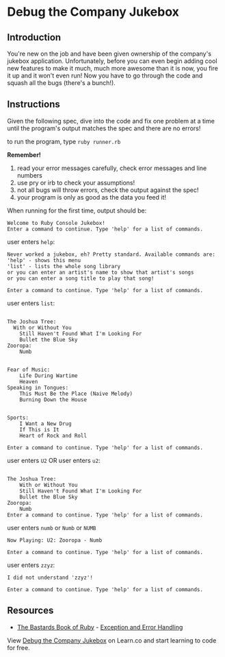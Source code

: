 

# Debug the Company Jukebox

## Introduction
You're new on the job and have been given ownership of the company's jukebox application. Unfortunately, before you can even begin adding cool new features to make it much, much more awesome than it is now, you fire it up and it won't even run! Now you have to go through the code and squash all the bugs (there's a bunch!).

## Instructions

Given the following spec, dive into the code and fix one problem at a time until the program's output matches the spec and there are no errors!

to run the program, type `ruby runner.rb`

__Remember!__
1. read your error messages carefully, check error messages and line numbers
2. use pry or irb to check your assumptions!
3. not all bugs will throw errors, check the output against the spec!
4. your program is only as good as the data you feed it!

When running for the first time, output should be:
```
Welcome to Ruby Console Jukebox!
Enter a command to continue. Type 'help' for a list of commands.
```
user enters `help`:
```
Never worked a jukebox, eh? Pretty standard. Available commands are:
'help' - shows this menu
'list' - lists the whole song library
or you can enter an artist's name to show that artist's songs
or you can enter a song title to play that song!

Enter a command to continue. Type 'help' for a list of commands.
```

user enters `list`:
```

The Joshua Tree:
  With or Without You
	Still Haven't Found What I'm Looking For
	Bullet the Blue Sky
Zooropa:
	Numb


Fear of Music:
	Life During Wartime
	Heaven
Speaking in Tongues:
	This Must Be the Place (Naive Melody)
	Burning Down the House


Sports:
	I Want a New Drug
	If This is It
	Heart of Rock and Roll

Enter a command to continue. Type 'help' for a list of commands.

```

user enters `U2` OR user enters `u2`:
```

The Joshua Tree:
	With or Without You
	Still Haven't Found What I'm Looking For
	Bullet the Blue Sky
Zooropa:
	Numb
Enter a command to continue. Type 'help' for a list of commands.
```

user enters `numb` or `Numb` or `NUMB`
```
Now Playing: U2: Zooropa - Numb

Enter a command to continue. Type 'help' for a list of commands.
```

user enters `zzyz`:
```
I did not understand 'zzyz'!

Enter a command to continue. Type 'help' for a list of commands.
```

## Resources
* [The Bastards Book of Ruby](http://ruby.bastardsbook.com/) - [Exception and Error Handling](http://ruby.bastardsbook.com/chapters/exception-handling/)

<p data-visibility='hidden'>View <a href='https://learn.co/lessons/debug-me' title='Debug the Company Jukebox'>Debug the Company Jukebox</a> on Learn.co and start learning to code for free.</p>
